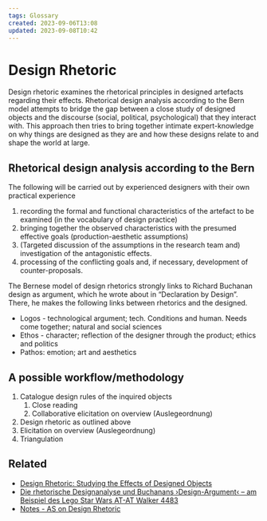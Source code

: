 ```yaml
---
tags: Glossary
created: 2023-09-06T13:08
updated: 2023-09-08T10:42
---
```

# Design Rhetoric
Design rhetoric examines the rhetorical principles in designed artefacts regarding their effects. Rhetorical design analysis according to the Bern model attempts to bridge the gap between a close study of designed objects and the discourse (social, political, psychological) that they interact with. This approach then tries to bring together intimate expert-knowledge on why things are designed as they are and how these designs relate to and shape the world at large.

## Rhetorical design analysis according to the Bern
The following will be carried out by experienced designers with their own practical experience

1. recording the formal and functional characteristics of the artefact to be examined (in the vocabulary of design practice)
2. bringing together the observed characteristics with the presumed effective goals (production-aesthetic assumptions)
3. (Targeted discussion of the assumptions in the research team and) investigation of the antagonistic effects.
4. processing of the conflicting goals and, if necessary, development of counter-proposals.

The Bernese model of design rhetorics strongly links to Richard Buchanan design as argument, which he wrote about in “Declaration by Design”. There, he makes the following links between rhetorics and the designed.

- Logos - technological argument; tech. Conditions and human. Needs come together; natural and social sciences
- Ethos - character; reflection of the designer through the product; ethics and politics
- Pathos: emotion; art and aesthetics

## A possible workflow/methodology
1. Catalogue design rules of the inquired objects
	1. Close reading
	2. Collaborative elicitation on overview (Auslegeordnung)
2. Design rhetoric as outlined above
3. Elicitation on overview (Auslegeordnung)
4. Triangulation


## Related
- [Design Rhetoric: Studying the Effects of Designed Objects](literature/schnellerDesignRhetoricStudying2015.md)
- [Die rhetorische Designanalyse und Buchanans ›Design-Argument‹ – am Beispiel des Lego Star Wars AT-AT Walker 4483](literature/scheuermannRhetorischeDesignanalyseUnd2017.md)
- [Notes - AS on Design Rhetoric](notes/Notes%20-%20AS%20on%20Design%20Rhetoric.md)